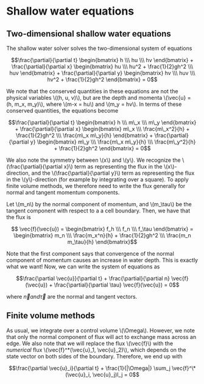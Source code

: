 # Shallow water equations

## Two-dimensional shallow water equations
The shallow water solver solves the two-dimensional system of equations

$$\frac{\partial}{\partial t} \begin{bmatrix} h \\\ hu \\\ hv \end{bmatrix} + \frac{\partial}{\partial x} \begin{bmatrix} hu \\\ hu^2 + \frac{1}{2}gh^2 \\\ huv \end{bmatrix} + \frac{\partial}{\partial y} \begin{bmatrix} hv \\\ huv \\\ hv^2 + \frac{1}{2}gh^2 \end{bmatrix} = 0$$

We note that the conserved quantities in these equations are not the physical variables \\((h, u, v)\\), but are the depth and momenta \\(\vec{u} = (h, m\_x, m\_y)\\), where \\(m\-x = hu\\) and \\(m\_y = hv\\). In terms of these conserved quantities, the equations become

$$\frac{\partial}{\partial t} \begin{bmatrix} h \\\ m\_x \\\ m\_y \end{bmatrix} + \frac{\partial}{\partial x} \begin{bmatrix} m\_x \\\ \frac{m\_x^2}{h} + \frac{1}{2}gh^2 \\\ \frac{m\_x m\_y}{h} \end{bmatrix} + \frac{\partial}{\partial y} \begin{bmatrix} m\_y \\\ \frac{m\_x m\_y}{h} \\\ \frac{m\_y^2}{h} + \frac{1}{2}gh^2 \end{bmatrix} = 0$$

We also note the symmetry between \\(x\\) and \\(y\\). We recognize the \\(\frac{\partial}{\partial x}\\) term as representing the flux in the \\(x\\)-direction, and the \\(\frac{\partial}{\partial y}\\) term as representing the flux in the \\(y\\)-direction (for example by integrating over a square). To apply finite volume methods, we therefore need to write the flux generally for normal and tangent momentum components.

Let \\(m_n\\) by the normal component of momentum, and \\(m_\tau\\) be the tangent component with respect to a a cell boundary. Then, we have that the flux is

$$ \vec{f}(\vec{u}) = \begin{bmatrix} f_h \\\ f_n \\\ f_\tau \end{bmatrix} = \begin{bmatrix} m_n \\\ \frac{m_x^n}{h} + \frac{1}{2}gh^2 \\\ \frac{m_n m_\tau}{h} \end{bmatrix}$$

Note that the first component says that convergence of the normal component of momentum causes an increase in water depth. This is exactly what we want! Now, we can write the system of equations as

$$\frac{\partial \vec{u}}{\partial t} + \frac{\partial}{\partial n} \vec{f}(\vec{u}) + \frac{\partial}{\partial \tau} \vec{f}(\vec{u}) = 0$$

where $\vec{n} and \vec{\tau}$ are the normal and tangent vectors.

## Finite volume methods
As usual, we integrate over a control volume \\(\Omega\\). However, we note that only the normal component of flux will act to exchange mass across an edge. We also note that we will replace the flux \\(\vec{f}\\) with the *numerical* flux \\(\vec{f}^\*(\vec{u}_1, \vec{u}_2)\\), which depends on the state vector on both sides of the boundary. Therefore, we end up with

$$\frac{\partial \vec{u}_i}{\partial t} + \frac{1}{|\Omega|} \sum_j \vec{f}^\*(\vec{u}_i, \vec{u}_j)l_j = 0$$
